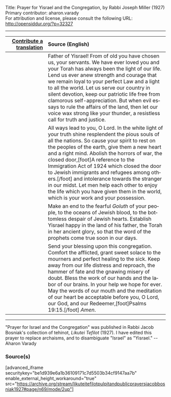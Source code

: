 <html>
<head></head>
<body>
Title: Prayer for Yisrael and the Congregation, by Rabbi Joseph Miller (1927)<br />
Primary contributor: aharon.varady<br />
For attribution and license, please consult the following URL: <a href="http://opensiddur.org/?p=32327">http://opensiddur.org/?p=32327</a>
<p />
<hr />

<table style="margin-left: auto;margin-right: auto;" class="draggable">
<thead><tr><th id="x" style="text-align: right;"><a href="/contributing/upload/">Contribute a translation</a></th><th style="text-align: left;">Source (English)</th></tr></thead>
<tbody>
<tr><td style="vertical-align:top;" width="25%">
<div class="liturgy" lang="he">

</span></div></td>
 
<td style="vertical-align:top;">
<div class="english" lang="en">
Father of Yisrael! From of old you have chosen us, your servants. We have ever loved you and your Torah has always been the light of our life. Lend us ever anew strength and courage that we remain loyal to your perfect Law and a light to all the world. Let us serve our country in silent devotion, keep our patriotic life free from clamorous self-appreciation. But when evil essays to rule the affairs of the land, then let our voice wax strong like your thunder, a resistless call for truth and justice. 
</div></td></tr>


<tr><td style="vertical-align:top;">
<div class="liturgy" lang="he">

</span></div></td>
 
<td style="vertical-align:top;">
<div class="english" lang="en">
All ways lead to you, O Lord. In the white light of your truth shine resplendent the pious souls of all the nations. So cause your spirit to rest on the peoples of the earth, give them a new heart and a right mind. Abolish the horrors of war, the closed door,[foot]A reference to the Immigration Act of 1924 which closed the door to Jewish immigrants and refugees among others.[/foot] and intolerance towards the stranger in our midst. Let men help each other to enjoy the life which you have given them in the world, which is your work and your possession. 
</div></td></tr>


<tr><td style="vertical-align:top;">
<div class="liturgy" lang="he">

</span></div></td>
 
<td style="vertical-align:top;">
<div class="english" lang="en">
Make an end to the fearful <em>Goluth</em> of your people, to the oceans of Jewish blood, to the bottomless despair of Jewish hearts. Establish Yisrael happy in the land of his father, the Torah in her ancient glory, so that the word of the prophets come true soon in our days. 
</div></td></tr>


<tr><td style="vertical-align:top;">
<div class="liturgy" lang="he">

</span></div></td>
 
<td style="vertical-align:top;">
<div class="english" lang="en">
Send your blessing upon this congregation. Comfort the afflicted, grant sweet solace to the mourners and perfect healing to the sick. Keep away from our life distress and reproach, the hammer of fate and the gnawing misery of doubt. Bless the work of our hands and the labor of our brains. In your help we hope for ever. May the words of our mouth and the meditation of our heart be acceptable before you, O Lord, our God, and our Redeemer,[foot]Psalms 19:15.[/foot] <em>Amen</em>. 
</div></td></tr>
</tbody></table>

<hr />

"Prayer for Israel and the Congregation" was published in Rabbi Jacob Bosniak's collection of tehinot, <em>Likutei Tefilot</em> (1927). I have edited this prayer to replace archaisms, and to disambiguate "Israel" as "Yisrael." --Aharon Varady

<h3>Source(s)</h3>

[advanced_iframe securitykey="be1d939e6a1b36109171c7d5503b34cf9147aa7b" enable_external_height_workaround="true" src="https://archive.org/stream/likuteitefilotpulpitandpublicprayersjacobbosniak1927#page/n69/mode/2up"]

&nbsp;
</body>
</html>